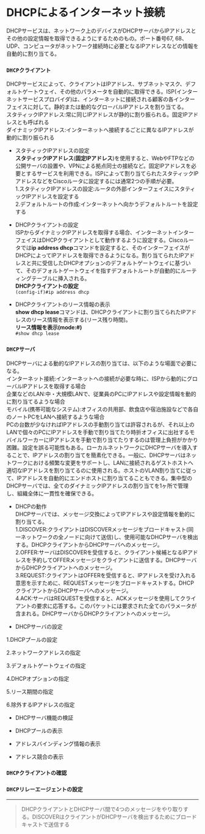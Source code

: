 # DHCPによるインターネット接続
DHCPサービスは、ネットワーク上のデバイスがDHCPサーバからIPアドレスとその他の設定情報を取得できるようにするためのもの。ポート番号67, 68、UDP、コンピュータがネットワーク接続時に必要となるIPアドレスなどの情報を自動的に割り当てる。

### `DHCPクライアント`
DHCPサービスによって、クライアントはIPアドレス、サブネットマスク、デフォルトゲートウェイ、その他のパラメータを自動的に取得できる。ISP(インターネットサービスプロバイダ)は、インターネットに接続される顧客の各インターフェイスに対して。静的または動的なグローバルIPアドレスを割り当てる。  
スタティックIPアドレス:常に同じIPアドレスが静的に割り振られる。固定IPアドレスとも呼ばれる  
ダイナミックIPアドレス:インターネットへ接続するごとに異なるIPアドレスが動的に割り振られる

- スタティックIPアドレスの設定  
**スタティックIPアドレス**(**固定IPアドレス**)を使用すると、WebやFTPなどの公開サーバの設置や、VPNによる拠点同士の接続など。固定IPアドレスを必要とするサービスを利用できる。ISPによって割り当てられたスタティックIPアドレスなどをCiscoルータに設定するには通常2つの手順が必要。</br>
1.スタティックIPアドレスの設定:ルータの外部インターフェイスにスタティックIPアドレスを設定する  
2.デフォルトルートの作成:インターネットへ向かうデフォルトルートを設定する

- DHCPクライアントの設定  
ISPからダイナミックIPアドレスを取得する場合、インターネットインターフェイスはDHCPクライアントとして動作するように設定する。Ciscoルータでは**ip address dhcp**コマンドを設定すると、そのインターフェイスがDHCPによってIPアドレスを取得できるようになる。割り当てられたIPアドレスと共に受信したDHCPオプションのデフォルトゲートウェイに基づいて、そのデフォルトゲートウェイを指すデフォルトルートが自動的にルーティングテーブルに挿入される。  
**DHCPクライアントの設定**  
`(config-if)#ip address dhcp`

- DHCPクライアントのリース情報の表示  
**show dhcp lease**コマンドは、DHCPクライアントに割り当てられたIPアドレスのリース情報を表示する(リース残り時間)。  
**リース情報を表示(mode:#)**  
`#show dhcp lease`

### `DHCPサーバ`
DHCPサーバによる動的なIPアドレスの割り当ては、以下のような場面で必要になる。  
インターネット接続:インターネットへの接続が必要な時に、ISPから動的にグローバルIPアドレスを取得する場合  
企業などのLAN:中・大規模LANで、従業員のPCにIPアドレスや設定情報を動的に割り当てるような場合  
モバイル(携帯可能なシステム):オフィスの共用部、飲食店や宿泊施設などで各自のノートPCをLANへ接続するような場合  
PCの台数が少なければIPアドレスの手動割り当ては許容されるが、それ以上のLANで個々のPCにIPアドレスを手動で割り当てたり時折オフィスに出社するモバイルワーカーにIPアドレスを手動で割り当てたりするのは管理上負担がかかり困難。設定を誤る可能性もある。ローカルネットワークにDHCPサーバを導入することで、IPアドレスの割り当てを簡素化できる。一般に、DHCPサーバはネットワークにおける頻繁な変更をサポートし、LANに接続されるゲストホストへ適切なIPアドレスを割り当てるのに使用される。ホストのVLAN割り当てに従って、IPアドレスを自動的にエンドホストに割り当てることもできる。集中型のDHCPサーバでは、全てのダイナミックIPアドレスの割り当てを1ヶ所で管理し、組織全体に一貫性を確保できる。

- DHCPの動作  
DHCPサーバでは、メッセージ交換によってIPアドレスや設定情報を動的に割り当てる。  
1.DISCOVER:クライアントはDISCOVERメッセージをブロードキャスト(同一ネットワークの全ノードに向けて送信)し、使用可能なDHCPサーバを検出する。DHCPクライアントからDHCPサーバへのメッセージ。  
2.OFFER:サーバはDISCOVERを受信すると、クライアント候補となるIPアドレスを予約してOFFERメッセージをクライアントに送信する。DHCPサーバからDHCPクライアントへのメッセージ。  
3.REQUEST:クライアントはOFFERを受信すると、IPアドレスを受け入れる意思を示すために、REQUESTメッセージをブロードキャストする。DHCPクライアントからDHCPサーバへのメッセージ。  
4.ACK:サーバはREQUESTを受信すると、ACKメッセージを使用してクライアントの要求に応答する。このパケットには要求された全てのパラメータが含まれる。DHCPサーバからDHCPクライアントへのメッセージ。

- DHCPサーバの設定

1.DHCPプールの設定

2.ネットワークアドレスの指定

3.デフォルトゲートウェイの指定

4.DHCPオプションの指定

5.リース期間の指定

6.除外するIPアドレスの指定

- DHCPサーバ機能の検証

- DHCPプールの表示

- アドレスバインディング情報の表示

- アドレス競合の表示

### `DHCPクライアントの確認`

### `DHCPリレーエージェントの設定`

---
> DHCPクライアントとDHCPサーバ間で4つのメッセージをやり取りする。DISCOVERはクライアントがDHCPサーバを検出するためにブロードキャストで送信する
